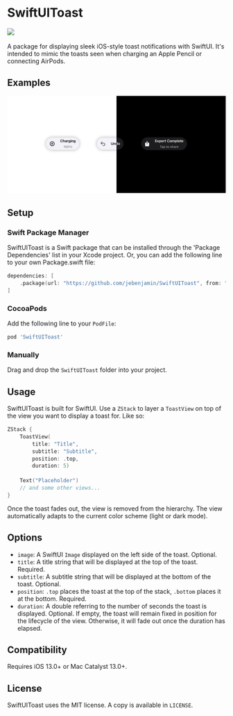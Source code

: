 # SwiftUIToast

![](https://img.shields.io/github/license/jebenjamin/SwiftUIToast)

A package for displaying sleek iOS-style toast notifications with SwiftUI. It's intended to mimic the toasts seen when charging an Apple Pencil or connecting AirPods.

## Examples
<img src="Examples.jpg">

## Setup

### Swift Package Manager
SwiftUIToast is a Swift package that can be installed through the 'Package Dependencies' list in your Xcode project. Or, you can add the following line to your own Package.swift file:
```swift
dependencies: [
    .package(url: "https://github.com/jebenjamin/SwiftUIToast", from: "1.0.1")
]
```

### CocoaPods
Add the following line to your `PodFile`:
```ruby
pod 'SwiftUIToast'
```

### Manually
Drag and drop the `SwiftUIToast` folder into your project.

## Usage
SwiftUIToast is built for SwiftUI. Use a `ZStack` to layer a `ToastView` on top of the view you want to display a toast for. Like so:
```swift
ZStack {
    ToastView(
        title: "Title",
        subtitle: "Subtitle",
        position: .top,
        duration: 5)
    
    Text("Placeholder")
    // and some other views...
}
```
Once the toast fades out, the view is removed from the hierarchy.
The view automatically adapts to the current color scheme (light or dark mode).

## Options
- `image`: A SwiftUI `Image` displayed on the left side of the toast. Optional.
- `title`: A title string that will be displayed at the top of the toast. Required.
- `subtitle`: A subtitle string that will be displayed at the bottom of the toast. Optional.
- `position`: `.top` places the toast at the top of the stack, `.bottom` places it at the bottom. Required.
- `duration`: A double referring to the number of seconds the toast is displayed. Optional. If empty, the toast will remain fixed in position for the lifecycle of the view. Otherwise, it will fade out once the duration has elapsed.

## Compatibility
Requires iOS 13.0+ or Mac Catalyst 13.0+. 

## License
SwiftUIToast uses the MIT license. A copy is available in `LICENSE`.
